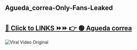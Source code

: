 
 ## Agueda_correa-Only-Fans-Leaked

# <h2><a href="https://clipsfans.com/Agueda_correa&ref=git">🔗 Click to LINKS ⏩⏩ 👉 🟢 Agueda correa </a></h2>

<a href="https://clipsfans.com/Agueda_correa&ref=git" rel="nofollow" data-target="animated-image.originalLink"><img src="https://i.ibb.co.com/xMMVF88/686577567.gif" alt="Viral Video Original" style="max-width: 100%; display: inline-block;" data-target="animated-image.originalImage"></a>
